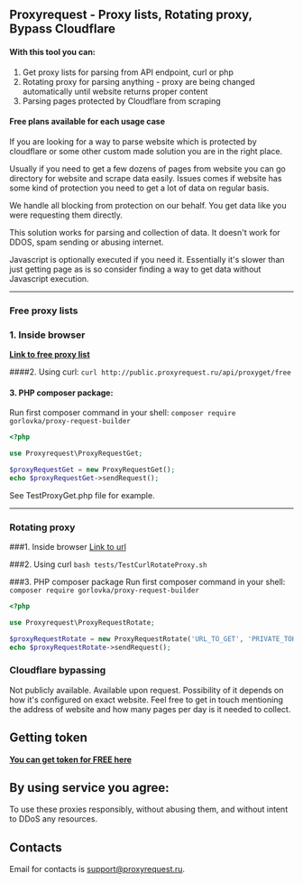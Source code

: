 ## Proxyrequest - Proxy lists,  Rotating proxy, Bypass Cloudflare

#### With this tool you can:
1. Get proxy lists for parsing from API endpoint, curl or php
1. Rotating proxy for parsing anything - proxy are being changed automatically until website returns proper content
1. Parsing pages protected by Cloudflare from scraping

#### Free plans available for each usage case

If you are looking for a way to parse website which is protected by cloudflare or some other custom made solution you are in the right place.

Usually if you need to get a few dozens of pages from website you can go directory for website and scrape data easily.  Issues comes if website has some kind of protection you need to get a lot of data on regular basis.

We handle all blocking from protection on our behalf.
You get data like you were requesting them directly.

This solution works for parsing and collection of data. It doesn't work for DDOS, spam sending or abusing internet.

Javascript is optionally executed if you need it. Essentially it's slower than just getting page as is so consider finding a way to get data without Javascript execution.

------------


### Free proxy lists

### 1. Inside browser
[**Link to free proxy list**](http://public.proxyrequest.ru/api/proxyget/free "Click link to see")

####2. Using curl:
`curl http://public.proxyrequest.ru/api/proxyget/free`

#### 3. PHP composer package:
Run first composer command in your shell:
`composer require gorlovka/proxy-request-builder`
```php
<?php

use Proxyrequest\ProxyRequestGet;

$proxyRequestGet = new ProxyRequestGet();
echo $proxyRequestGet->sendRequest();
```
See TestProxyGet.php file for example.

------------
### Rotating proxy
###1. Inside browser
[Link to url](http:/public.proxyrequest.ru/api/rotate/PRIVATE_TOKEN?urlToGet=http://ar61.ru "Link to url")

###2. Using curl
`bash tests/TestCurlRotateProxy.sh`

###3. PHP composer package
Run first composer command in your shell:
`composer require gorlovka/proxy-request-builder`
```php
<?php

use Proxyrequest\ProxyRequestRotate;

$proxyRequestRotate = new ProxyRequestRotate('URL_TO_GET', 'PRIVATE_TOKEN_KEY_HERE');
echo $proxyRequestRotate->sendRequest();
```

### Cloudflare bypassing
Not publicly available. Available upon request. Possibility of it depends on how it's configured on exact website. Feel free to get in touch mentioning the address of website and how many pages per day is it needed to collect.


## Getting token
[**You can get token for FREE here**](https://proxyrequest.ru/request-token-view ". You can get **for FREE** here")


## By using service you agree:
To use these proxies responsibly, without abusing them, and without intent to DDoS any resources.

## Contacts
Email for contacts is [support@proxyrequest.ru](mailto:support@proxyrequest.ru).